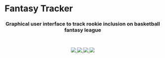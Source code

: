 # Fantasy Tracker

<h3 align="center">
Graphical user interface to track rookie inclusion on basketball fantasy league
</h3>

<br>

<p align="center">
  <a href="https://www.npmjs.com/package/react" target="_blank">
    <img src="https://img.shields.io/github/package-json/dependency-version/jacobra19/fantasy-tracker-next/react" />
  </a>
  <a href="https://www.npmjs.com/package/next" target="_blank">
    <img src="https://img.shields.io/github/package-json/dependency-version/jacobra19/fantasy-tracker-next/next" />
  </a>
  <a href="https://www.npmjs.com/package/@material-ui/core" target="_blank">
    <img src="https://img.shields.io/github/package-json/dependency-version/jacobra19/fantasy-tracker-next/@material-ui/core" />
  </a>
  <a href="https://www.npmjs.com/package/firebase" target="_blank">
    <img src="https://img.shields.io/github/package-json/dependency-version/jacobra19/fantasy-tracker-next/firebase" />
  </a>
  
</p>

<br>
